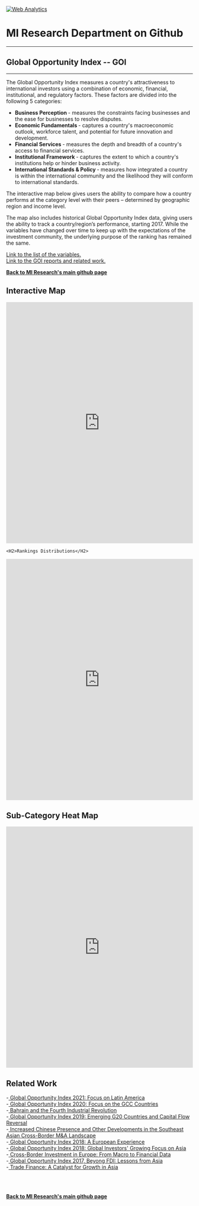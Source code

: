 <br><br>
<head>
 <!-- Default Statcounter code for Global-Opportunity-Index
https://miresearch.github.io/Global-Opportunity-Index/ -->
<script type="text/javascript">
var sc_project=12339751; 
var sc_invisible=1; 
var sc_security="c196880c"; 
var scJsHost = "https://";
document.write("<sc"+"ript type='text/javascript' src='" +
scJsHost+
"statcounter.com/counter/counter.js'></"+"script>");
</script>
<noscript><div class="statcounter"><a title="Web Analytics"
href="https://statcounter.com/" target="_blank"><img
class="statcounter"
src="https://c.statcounter.com/12339751/0/c196880c/0/"
alt="Web Analytics"></a></div></noscript>
<!-- End of Statcounter Code -->
 
<meta name="twitter:title" content="Global Opportunity Index">
<meta name="twitter:image" content="https://claudelopezcom.ipage.com/claudelopez/GOI.jpg">
<meta name="twitter:card" content="summary_large_image">

<meta property="og:title" content="Global Opportunity Index">
<meta property="og:image" content="https://claudelopezcom.ipage.com/claudelopez/GOI.jpg">
<meta property="og:image:url" content="https://claudelopezcom.ipage.com/claudelopez/GOI.jpg">
<meta property="og:image:secure_url" content="https://claudelopezcom.ipage.com/claudelopez/GOI.jpg">
<meta property="og:url" content="https://miresearch.github.io/Global-Opportunity-Index/">

 </head>


<H1><b>MI Research Department on Github </b></H1>  <Hr>
<H2><b>Global Opportunity Index -- GOI</b></H2>  <Hr>


The Global Opportunity Index measures a country's attractiveness to international investors using a combination of economic, financial, institutional, and regulatory factors. These factors are divided into the following 5 categories: 
<ul>
 <li> <b>Business Perception </b> - measures the constraints facing businesses and the ease for businesses to resolve disputes.  </li>
<li> <b>Economic Fundamentals </b> - captures a country's macroeconomic outlook, workforce talent, and potential for future innovation and development. </li>
<li> <b>Financial Services </b> - measures the depth and breadth of a country's access to financial services. </li>
<li> <b>Institutional Framework </b> - captures the extent to which a country's institutions help or hinder business activity. </li>
<li> <b>International Standards & Policy </b> - measures how integrated a country is within the international community and the likelihood they will conform to international standards.  </li>
</ul>


The interactive map below gives users the ability to compare how a country performs at the category level with their peers – determined by geographic region and income level. 

The map also includes historical Global Opportunity Index data, giving users the ability to track a country/region’s performance, starting 2017. While the variables have changed over time to keep up with the expectations of the investment community, the underlying purpose of the ranking has remained the same.  

<a href="https://milkeninstitute.org/sites/default/files/reports-pdf/goi-white%20paper.pdf" target="_blank"> Link to the list of the variables. </a><br>
<a href="https://claudelopez.com/ifm-team-mi/" target="_blank"> Link to the GOI reports and related work. </a>

<a href=" https://miresearch.github.io/About/" target="_blank"> <b>Back to MI Research's main github page</b>  </a>


<H2>Interactive Map</H2> 
 
  <iframe src="https://public.tableau.com/views/TableauMap-Test/Map-Dash?:showVizHome=no&:embed=true" width="100%" height="650" frameborder="0"></iframe>
  
 <Br>
  
    <H2>Rankings Distributions</H2> 
   
  <iframe src="https://public.tableau.com/views/Tableaudots-Test/Categ-BoxPlots?:showVizHome=no&:embed=true"  width="100%" height="650" frameborder="0"></iframe>
  <Br>
  

  <H2>Sub-Category Heat Map</H2> 
 <iframe src= "https://public.tableau.com/views/TableauHeatMap-Test/SubCat-HeatMap?:showVizHome=no&:embed=true"  width="100%" height="650" frameborder="0"></iframe>
  <Br>
   
   
   
<H2>Related Work  </H2>
-<a href="https://milkeninstitute.org/reports/latin-america-global-opportunity-index" target="_blank"> Global Opportunity Index 2021: Focus on Latin America </a> <br>
-<a href="https://milkeninstitute.org/report/global-opportunity-index-2020-focus-gcc-countries" target="_blank"> Global Opportunity Index 2020: Focus on the GCC Countries </a> <br>
 -<a href="https://milkeninstitute.org/report/bahrain-and-fourth-industrial-revolution" target="_blank"> Bahrain and the Fourth Industrial Revolution </a> <br>
-<a href="https://milkeninstitute.org/report/global-opportunity-index-2018-emerging-g20-countries-and-capital-flow-reversal" target="_blank"> Global Opportunity Index 2019: Emerging G20 Countries and Capital Flow Reversal</a> <br>
-<a href="https://milkeninstitute.org/report/increased-chinese-presence-and-other-developments-southeast-asian-cross-border-ma-landscape" target="_blank"> Increased Chinese Presence and Other Developments in the Southeast Asian Cross-Border M&A Landscape</a><br>
-<a href="https://milkeninstitute.org/report/global-opportunity-index-european-experience" target="_blank"> Global Opportunity Index 2018: A European Experience</a><br>
-<a href="https://milkeninstitute.org/report/global-opportunity-index-global-investors-growing-focus-asia" target="_blank"> Global Opportunity Index 2018: Global Investors' Growing Focus on Asia</a><br>
 -<a href="https://milkeninstitute.org/report/cross-border-investment-europe-macro-financial-data" target="_blank"> Cross-Border Investment in Europe: From Macro to Financial Data</a><br>
-<a href="https://milkeninstitute.org/report/global-opportunity-index-2016" target="_blank"> Global Opportunity Index 2017, Beyong FDI: Lessons from Asia</a><br>
-<a href="https://milkeninstitute.org/report/trade-finance-catalyst-growth-asia" target="_blank"> Trade Finance: A Catalyst for Growth in Asia</a><br>

<Br><Br>
  
<a href=" https://miresearch.github.io/About/" target="_blank"> <b>Back to MI Research's main github page</b>  </a>
<br>
<br>
<Bh>  
<br>
<br>
<Bh>



